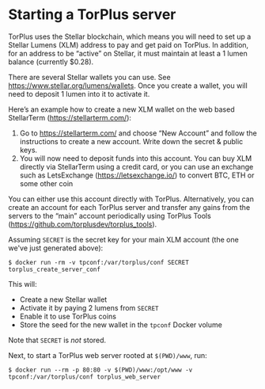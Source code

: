 # Starting a TorPlus server

TorPlus uses the Stellar blockchain, which means you will need to set up a Stellar Lumens (XLM) address to pay and get paid on TorPlus. In addition, for an address to be “active” on Stellar, it must maintain at least a 1 lumen balance (currently $0.28).

There are several Stellar wallets you can use. See https://www.stellar.org/lumens/wallets. Once you create a wallet, you will need to deposit 1 lumen into it to activate it.

Here’s an example how to create a new XLM wallet on the web based StellarTerm (https://stellarterm.com/):
1.	Go to https://stellarterm.com/ and choose “New Account” and follow the instructions to create a new account. Write down the secret & public keys.
2.	You will now need to deposit funds into this account. You can buy XLM directly via StellarTerm using a credit card, or you can use an exchange such as LetsExchange (https://letsexchange.io/) to convert BTC, ETH or some other coin

You can either use this account directly with TorPlus. Alternatively, you can create an account for each TorPlus server and transfer any gains from the servers to the “main” account periodically using TorPlus Tools (https://github.com/torplusdev/torplus_tools).

Assuming `SECRET` is the secret key for your main XLM account (the one we've just generated above):

```shell
$ docker run -rm -v tpconf:/var/torplus/conf SECRET torplus_create_server_conf
```

This will:
- Create a new Stellar wallet
- Activate it by paying 2 lumens from `SECRET`
- Enable it to use TorPlus coins
- Store the seed for the new wallet in the `tpconf` Docker volume

Note that `SECRET` is *not* stored.

Next, to start a TorPlus web server rooted at `$(PWD)/www`, run:

```shell
$ docker run --rm -p 80:80 -v $(PWD)/www:/opt/www -v tpconf:/var/torplus/conf torplus_web_server
```

